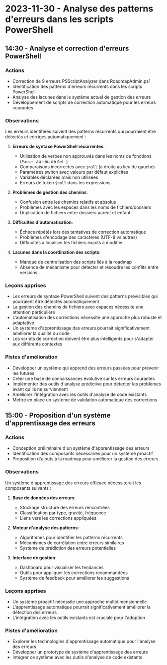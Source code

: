 # 2023-11-30 - Analyse des patterns d'erreurs dans les scripts PowerShell

## 14:30 - Analyse et correction d'erreurs PowerShell

### Actions

- Correction de 9 erreurs PSScriptAnalyzer dans RoadmapAdmin.ps1
- Identification des patterns d'erreurs récurrents dans les scripts PowerShell
- Analyse des lacunes dans le système actuel de gestion des erreurs
- Développement de scripts de correction automatique pour les erreurs courantes

### Observations

Les erreurs identifiées suivent des patterns récurrents qui pourraient être détectés et corrigés automatiquement :

1. **Erreurs de syntaxe PowerShell récurrentes**:
   - Utilisation de verbes non approuvés dans les noms de fonctions (`Parse-` au lieu de `Get-`)
   - Comparaisons incorrectes avec `$null` (à droite au lieu de gauche)
   - Paramètres switch avec valeurs par défaut explicites
   - Variables déclarées mais non utilisées
   - Erreurs de token `$null` dans les expressions

2. **Problèmes de gestion des chemins**:
   - Confusion entre les chemins relatifs et absolus
   - Problèmes avec les espaces dans les noms de fichiers/dossiers
   - Duplication de fichiers entre dossiers parent et enfant

3. **Difficultés d'automatisation**:
   - Échecs répétés lors des tentatives de correction automatique
   - Problèmes d'encodage des caractères (UTF-8 vs autres)
   - Difficultés à localiser les fichiers exacts à modifier

4. **Lacunes dans la coordination des scripts**:
   - Manque de centralisation des scripts liés à la roadmap
   - Absence de mécanisme pour détecter et résoudre les conflits entre versions

### Leçons apprises

- Les erreurs de syntaxe PowerShell suivent des patterns prévisibles qui pourraient être détectés automatiquement
- La gestion des chemins de fichiers avec espaces nécessite une attention particulière
- L'automatisation des corrections nécessite une approche plus robuste et adaptative
- Un système d'apprentissage des erreurs pourrait significativement améliorer la qualité du code
- Les scripts de correction doivent être plus intelligents pour s'adapter aux différents contextes

### Pistes d'amélioration

- Développer un système qui apprend des erreurs passées pour prévenir les futures
- Créer une base de connaissances évolutive sur les erreurs courantes
- Implémenter des outils d'analyse prédictive pour détecter les problèmes avant qu'ils ne surviennent
- Améliorer l'intégration avec les outils d'analyse de code existants
- Mettre en place un système de validation automatique des corrections

## 15:00 - Proposition d'un système d'apprentissage des erreurs

### Actions

- Conception préliminaire d'un système d'apprentissage des erreurs
- Identification des composants nécessaires pour un système proactif
- Proposition d'ajouts à la roadmap pour améliorer la gestion des erreurs

### Observations

Un système d'apprentissage des erreurs efficace nécessiterait les composants suivants :

1. **Base de données des erreurs**:
   - Stockage structuré des erreurs rencontrées
   - Classification par type, gravité, fréquence
   - Liens vers les corrections appliquées

2. **Moteur d'analyse des patterns**:
   - Algorithmes pour identifier les patterns récurrents
   - Mécanismes de corrélation entre erreurs similaires
   - Système de prédiction des erreurs potentielles

3. **Interface de gestion**:
   - Dashboard pour visualiser les tendances
   - Outils pour appliquer les corrections recommandées
   - Système de feedback pour améliorer les suggestions

### Leçons apprises

- Un système proactif nécessite une approche multidimensionnelle
- L'apprentissage automatique pourrait significativement améliorer la détection des erreurs
- L'intégration avec les outils existants est cruciale pour l'adoption

### Pistes d'amélioration

- Explorer les technologies d'apprentissage automatique pour l'analyse des erreurs
- Développer un prototype de système d'apprentissage des erreurs
- Intégrer ce système avec les outils d'analyse de code existants
